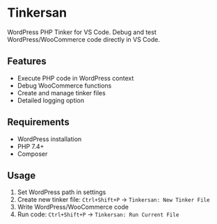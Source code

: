 # Tinkersan

WordPress PHP Tinker for VS Code. Debug and test WordPress/WooCommerce code directly in VS Code.

## Features
- Execute PHP code in WordPress context
- Debug WooCommerce functions
- Create and manage tinker files
- Detailed logging option

## Requirements
- WordPress installation
- PHP 7.4+
- Composer

## Usage
1. Set WordPress path in settings
2. Create new tinker file: `Ctrl+Shift+P` -> `Tinkersan: New Tinker File`
3. Write WordPress/WooCommerce code
4. Run code: `Ctrl+Shift+P` -> `Tinkersan: Run Current File` 